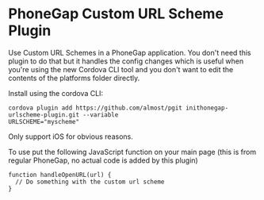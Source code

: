 PhoneGap Custom URL Scheme Plugin
=================================

Use Custom URL Schemes in a PhoneGap application. You don't need this plugin to do that but it handles the config changes which is useful when you're using the new Cordova CLI tool and you don't want to edit the contents of the platforms folder directly.

Install using the cordova CLI:

```
cordova plugin add https://github.com/almost/pgit inithonegap-urlscheme-plugin.git --variable
URLSCHEME="myscheme"
```

Only support iOS for obvious reasons.

To use put the following JavaScript function on your main page (this is from regular PhoneGap, no actual code is added by this plugin)

```
function handleOpenURL(url) {
  // Do something with the custom url scheme
}
```
